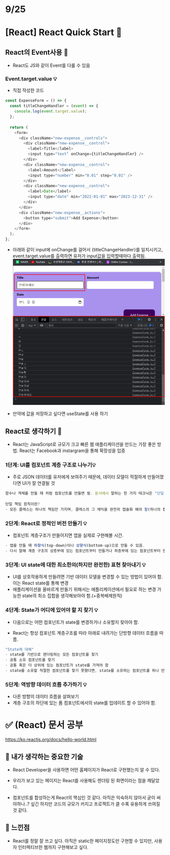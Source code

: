 # 9/25

# [React] React Quick Start 📝

## **React의 Event사용** 💭

- React도 JS와 같이 Event를 다룰 수 있음

### Event.target.value 💡

- 직접 작성한 코드

```js
const ExpenseForm = () => {
  const titleChangeHandler = (event) => {
    console.log(event.target.value);
  };

  return (
    <form>
      <div className="new-expense__controls">
        <div className="new-expense__control">
          <label>Title</label>
          <input type="text" onChange={titleChangeHandler} />
        </div>
        <div className="new-expense__control">
          <label>Amount</label>
          <input type="number" min="0.01" step="0.01" />
        </div>
        <div className="new-expense__control">
          <label>Date</label>
          <input type="date" min="2022-01-01" max="2023-12-31" />
        </div>
      </div>
      <div className="new-expense__actions">
        <button type="submit">Add Expense</button>
      </div>
    </form>
  );
};
```

- 아래와 같이 input에 onChange를 걸어서 {titleChangeHandler}를 일치시키고, event.target.value를 출력하면 유저가 input값을 입력할때마다 출력됨.
  ![](./20220925_153909.png)

- 만약에 값을 저장하고 싶다면 useState를 사용 하기

## **React로 생각하기** 💭

- React는 JavaScript로 규모가 크고 빠른 웹 애플리케이션을 만드는 가장 좋은 방법. React는 Facebook과 instargram을 통해 확장성을 입증

### 1단계: UI를 컴포넌트 계층 구조로 나누기💡

- 주로 JSON 데이터를 유저에게 보여주기 때문에, 데이터 모델이 적절하게 만들어졌다면 UI가 잘 연결될 것

```js
함수나 객체를 만들 때 처럼 컴포넌트를 만들면 됨. 문서에서 말하는 한 가지 테크닉은 "단일 책임 원칙"

단일 책임 원칙이란?
- 모든 클래스는 하나의 책임만 가지며, 클래스의 그 채익을 완전히 캡슐화 해야 함(하나의 컴포넌트는 한 가지 일을 하는게 이상적이라는 원칙)
```

### 2단계: React로 정적인 버전 만들기 💡

- 컴포넌트 계층구조가 만들어지면 앱을 실제로 구현해볼 시간.

```js
- 앱을 만들 때 하향식(top-down)이나 상향식(bottom-up)으로 만들 수 있음.
- 다시 말해 계층 구조의 상층부에 있는 컴포넌트부터 만들거나 하층부에 있는 컴포넌트부터 만들 수 있음.
```

### 3단계: UI state에 대한 최소한의(하지만 완전한) 표현 찾아내기 💡

- UI를 상호작용하게 만들려면 기반 데이터 모델을 변경할 수 있는 방법이 있어야 함. 이는 React state를 통해 변경
- 애플리케이션을 올바르게 만들기 위해서는 애플리케이션에서 필요로 하는 변경 가능한 state의 최소 집합을 생각해보아야 함.(+중복배제원칙)

### 4단계: State가 어디에 있어야 할 지 찾기 💡

- 다음으로는 어떤 컴포넌트가 state를 변경하거나 소유할지 찾아야 함.

- React는 항상 컴포넌트 계층구조를 따라 아래로 내려가는 단방향 데이터 흐름을 따름.

```js
"State에 대해"
- state를 기반으로 렌더링하는 모든 컴포넌트를 찾기
- 공통 소유 컴포넌트를 찾기
- 공통 혹은 더 상위에 있는 컴포넌트가 state를 가져야 함
- state를 소유할 적절한 컴포넌트를 찾기 못했다면, state를 소유하는 컴포넌트를 하나 만들어서 공통 소유 컴포넌트의 상위 계층에 추가.
```

### 5단계: 역방향 데이터 흐름 추가하기 💡

- 다른 방향의 데이터 흐름을 살펴보기
- 계층 구조의 하단에 있는 폼 컴포넌트에서의 state를 업데이트 할 수 있어야 함.

# ✅ (React) 문서 공부

https://ko.reactjs.org/docs/hello-world.html

## 🔎 내가 생각하는 중요한 기술

- React Developer을 사용하면 어떤 홈페이지가 React로 구현했는지 알 수 있다.

- 우리가 보고 있는 페이지는 React를 사용해도 렌더링 된 화면이라는 점을 깨달았다.

- 컴포넌트를 합성하는게 React의 핵심인 것 같다. 아직은 익숙하지 않아서 굳이 써야하나..? 싶긴 하지만 코드의 규모가 커지고 프로젝트가 클 수록 유용하게 쓰여질 것 같다.

## 💎 느낀점

- React를 정말 잘 쓰고 싶다. 아직은 static한 페이지정도만 구현할 수 있지만, 사용자 인터렉티브한 웹까지 구현해보고 싶다.
